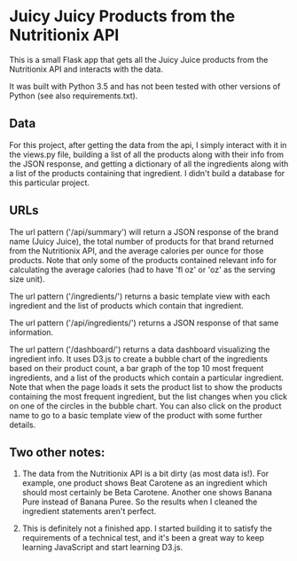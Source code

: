 # Juicy Juicy Products from the Nutritionix API

This is a small Flask app that gets all the Juicy Juice products from the Nutritionix API and interacts with the data.

It was built with Python 3.5 and has not been tested with other versions of Python (see also requirements.txt).

## Data
For this project, after getting the data from the api, I simply interact with it in the views.py file, building a list of all the products along with their info from the JSON response, and getting a dictionary of all the ingredients along with a list of the products containing that ingredient. I didn't build a database for this particular project.

## URLs
The url pattern ('/api/summary') will return a JSON response of the brand name (Juicy Juice), the total number of products for that brand returned from the Nutritionix API, and the average calories per ounce for those products. Note that only some of the products contained relevant info for calculating the average calories (had to have 'fl oz' or 'oz' as the serving size unit).

The url pattern ('/ingredients/') returns a basic template view with each ingredient and the list of products which contain that ingredient.

The url pattern ('/api/ingredients/') returns a JSON response of that same information.

The url pattern ('/dashboard/') returns a data dashboard visualizing the ingredient info. It uses D3.js to create a bubble chart of the ingredients based on their product count, a bar graph of the top 10 most frequent ingredients, and a list of the products which contain a particular ingredient. Note that when the page loads it sets the product list to show the products containing the most frequent ingredient, but the list changes when you click on one of the circles in the bubble chart. You can also click on the product name to go to a basic template view of the product with some further details.

## Two other notes:

1) The data from the Nutritionix API is a bit dirty (as most data is!). For example, one product shows Beat Carotene as an ingredient which should most certainly be Beta Carotene. Another one shows Banana Pure instead of Banana Puree. So the results when I cleaned the ingredient statements aren't perfect.

2) This is definitely not a finished app. I started building it to satisfy the requirements of a technical test, and it's been a great way to keep learning JavaScript and start learning D3.js.
